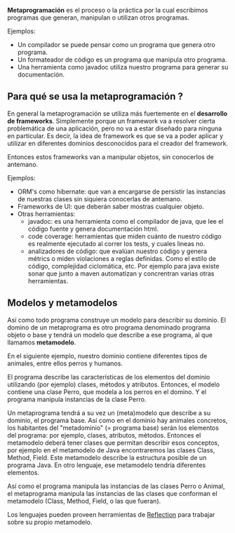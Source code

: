 **Metaprogramación** es el proceso o la práctica por la cual escribimos programas que generan, manipulan o utilizan otros programas.

Ejemplos:

-   Un compilador se puede pensar como un programa que genera otro programa.
-   Un formateador de código es un programa que manipula otro programa.
-   Una herramienta como javadoc utiliza nuestro programa para generar su documentación.

Para qué se usa la metaprogramación ?
-------------------------------------

En general la metaprogramación se utiliza más fuertemente en el **desarrollo de frameworks**. Simplemente porque un framework va a resolver cierta problemática de una aplicación, pero no va a estar diseñado para ninguna en particular. Es decir, la idea de framework es que se va a poder aplicar y utilizar en diferentes dominios desconocidos para el creador del framework.

Entonces estos frameworks van a manipular objetos, sin conocerlos de antemano.

Ejemplos:

-   ORM's como hibernate: que van a encargarse de persistir las instancias de nuestras clases sin siquiera conocerlas de antemano.
-   Frameworks de UI: que deberán saber mostras cualquier objeto.
-   Otras herramientas:
    -   javadoc: es una herramienta como el compilador de java, que lee el código fuente y genera documentación html.
    -   code coverage: herramientas que miden cuánto de nuestro código es realmente ejecutado al correr los tests, y cuales lineas no.
    -   analizadores de código: que evalúan nuestro código y genera métrics o miden violaciones a reglas definidas. Como el estilo de código, complejidad ciclomática, etc. Por ejemplo para java existe sonar que junto a maven automatizan y concrentran varias otras herramientas.

Modelos y metamodelos
---------------------

Así como todo programa construye un modelo para describir su dominio. El domino de un metaprograma es otro programa denominado programa objeto o base y tendrá un modelo que describe a ese programa, al que llamamos **metamodelo**.

En el siguiente ejemplo, nuestro dominio contiene diferentes tipos de animales, entre ellos perros y humanos.

El programa describe las características de los elementos del dominio utilizando (por ejemplo) clases, métodos y atributos. Entonces, el modelo contiene una clase Perro, que modela a los perros en el domino. Y el programa manipula instancias de la clase Perro.

Un metaprograma tendrá a su vez un (meta)modelo que describe a su dominio, el programa base. Así como en el dominio hay animales concretos, los habitantes del "metadominio" (= programa base) serán los elementos del programa: por ejemplo, clases, atributos, métodos. Entonces el metamodelo deberá tener clases que permitan describir esos conceptos, por ejemplo en el metamodelo de Java encontraremos las clases Class, Method, Field. Este metamodelo describe la estructura posible de un programa Java. En otro lenguaje, ese metamodelo tendría diferentes elementos.

Así como el programa manipula las instancias de las clases Perro o Animal, el metaprograma manipula las instancias de las clases que conforman el metamodelo (Class, Method, Field, o las que fueran).

Los lenguajes pueden proveen herramientas de [Reflection](reflection.md) para trabajar sobre su propio metamodelo.

